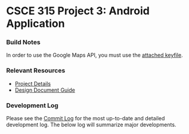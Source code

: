 CSCE 315 Project 3: Android Application
=============

### Build Notes

In order to use the Google Maps API, you must use the [attached keyfile](debug.keystore).

### Relevant Resources

* [Project Details](http://courses.cs.tamu.edu/choe/13fall/315/proj3.html)
* [Design Document Guide](http://blog.slickedit.com/2007/05/how-to-write-an-effective-design-document/)


### Development Log

Please see the [Commit Log](https://github.com/travisolbrich/315-P3-Android/commits/master) for the most up-to-date and detailed development log. The below log will summarize major developments.
